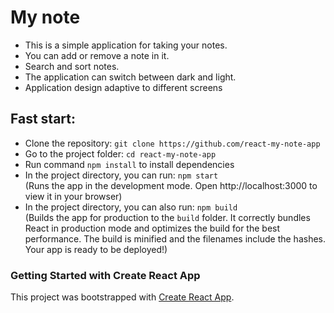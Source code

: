 # My note 

* This is a simple application for taking your notes.
* You can add or remove a note in it.
* Search and sort notes.
* The application can switch between dark and light.
* Application design adaptive to different screens

## Fast start:
* Clone the repository: `git clone https://github.com/react-my-note-app`
* Go to the project folder: `cd react-my-note-app`
* Run command `npm install` to install dependencies
* In the project directory, you can run: `npm start`<br /> (Runs the app in the development mode. Open http://localhost:3000 to view it in your browser)
* In the project directory, you can also run: `npm build`<br /> (Builds the app for production to the `build` folder. It correctly bundles React in production mode and optimizes the build for the best performance. The build is minified and the filenames include the hashes. Your app is ready to be deployed!)





### Getting Started with Create React App

This project was bootstrapped with [Create React App](https://github.com/facebook/create-react-app).
